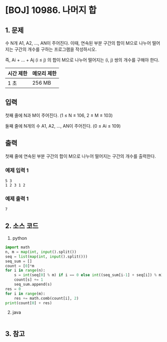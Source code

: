 # [BOJ] 10986. 나머지 합

## 1. 문제

수 N개 A1, A2, ..., AN이 주어진다. 이때, 연속된 부분 구간의 합이 M으로 나누어 떨어지는 구간의 개수를 구하는 프로그램을 작성하시오.

즉, Ai + ... + Aj (i ≤ j) 의 합이 M으로 나누어 떨어지는 (i, j) 쌍의 개수를 구해야 한다.

| 시간 제한 | 메모리 제한 |
|:------|:-------| 
| 1 초   | 256 MB |


## 입력

첫째 줄에 N과 M이 주어진다. (1 ≤ N ≤ 106, 2 ≤ M ≤ 103)

둘째 줄에 N개의 수 A1, A2, ..., AN이 주어진다. (0 ≤ Ai ≤ 109)

## 출력

첫째 줄에 연속된 부분 구간의 합이 M으로 나누어 떨어지는 구간의 개수를 출력한다.

### 예제 입력 1

```
5 3
1 2 3 1 2
```

### 예제 출력 1

```
7
```



## 2. 소스 코드

1. python

```python
import math
n, m = map(int, input().split())
seq = list(map(int, input().split()))
seq_sum = []
count = [0]*m
for i in range(n):
    s = int(seq[0] % m) if i == 0 else int((seq_sum[i-1] + seq[i]) % m)
    count[s] += 1
    seq_sum.append(s)
res = 0
for i in range(m):
    res += math.comb(count[i], 2)
print(count[0] + res)
```

2. java

```java

```


## 3. 참고

```

```



